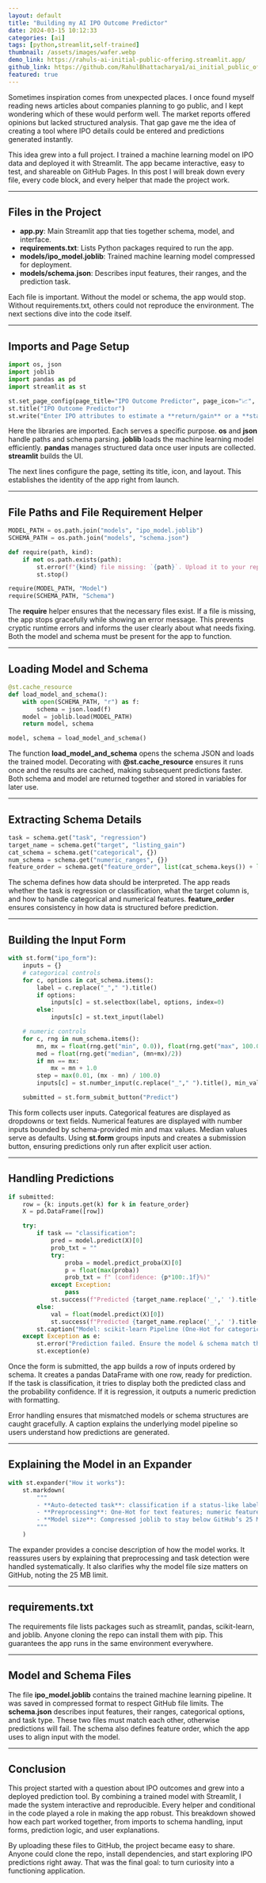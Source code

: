 ```yaml
---
layout: default
title: "Building my AI IPO Outcome Predictor"
date: 2024-03-15 10:12:33
categories: [ai]
tags: [python,streamlit,self-trained]
thumbnail: /assets/images/wafer.webp
demo_link: https://rahuls-ai-initial-public-offering.streamlit.app/
github_link: https://github.com/RahulBhattacharya1/ai_initial_public_offering
featured: true
---
```


Sometimes inspiration comes from unexpected places. I once found myself reading news articles about companies planning to go public, and I kept wondering which of these would perform well. The market reports offered opinions but lacked structured analysis. That gap gave me the idea of creating a tool where IPO details could be entered and predictions generated instantly.

This idea grew into a full project. I trained a machine learning model on IPO data and deployed it with Streamlit. The app became interactive, easy to test, and shareable on GitHub Pages. In this post I will break down every file, every code block, and every helper that made the project work.

---

## Files in the Project

- **app.py**: Main Streamlit app that ties together schema, model, and interface.
- **requirements.txt**: Lists Python packages required to run the app.
- **models/ipo_model.joblib**: Trained machine learning model compressed for deployment.
- **models/schema.json**: Describes input features, their ranges, and the prediction task.

Each file is important. Without the model or schema, the app would stop. Without requirements.txt, others could not reproduce the environment. The next sections dive into the code itself.

---

## Imports and Page Setup

```python
import os, json
import joblib
import pandas as pd
import streamlit as st

st.set_page_config(page_title="IPO Outcome Predictor", page_icon="📈", layout="centered")
st.title("IPO Outcome Predictor")
st.write("Enter IPO attributes to estimate a **return/gain** or a **status** (auto-detected from your dataset).")
```

Here the libraries are imported. Each serves a specific purpose. **os** and **json** handle paths and schema parsing. **joblib** loads the machine learning model efficiently. **pandas** manages structured data once user inputs are collected. **streamlit** builds the UI.

The next lines configure the page, setting its title, icon, and layout. This establishes the identity of the app right from launch.

---

## File Paths and File Requirement Helper

```python
MODEL_PATH = os.path.join("models", "ipo_model.joblib")
SCHEMA_PATH = os.path.join("models", "schema.json")

def require(path, kind):
    if not os.path.exists(path):
        st.error(f"{kind} file missing: `{path}`. Upload it to your repo and restart.")
        st.stop()

require(MODEL_PATH, "Model")
require(SCHEMA_PATH, "Schema")
```

The **require** helper ensures that the necessary files exist. If a file is missing, the app stops gracefully while showing an error message. This prevents cryptic runtime errors and informs the user clearly about what needs fixing. Both the model and schema must be present for the app to function.

---

## Loading Model and Schema

```python
@st.cache_resource
def load_model_and_schema():
    with open(SCHEMA_PATH, "r") as f:
        schema = json.load(f)
    model = joblib.load(MODEL_PATH)
    return model, schema

model, schema = load_model_and_schema()
```

The function **load_model_and_schema** opens the schema JSON and loads the trained model. Decorating with **@st.cache_resource** ensures it runs once and the results are cached, making subsequent predictions faster. Both schema and model are returned together and stored in variables for later use.

---

## Extracting Schema Details

```python
task = schema.get("task", "regression")
target_name = schema.get("target", "listing_gain")
cat_schema = schema.get("categorical", {})
num_schema = schema.get("numeric_ranges", {})
feature_order = schema.get("feature_order", list(cat_schema.keys()) + list(num_schema.keys()))
```

The schema defines how data should be interpreted. The app reads whether the task is regression or classification, what the target column is, and how to handle categorical and numerical features. **feature_order** ensures consistency in how data is structured before prediction.

---

## Building the Input Form

```python
with st.form("ipo_form"):
    inputs = {}
    # categorical controls
    for c, options in cat_schema.items():
        label = c.replace("_"," ").title()
        if options:
            inputs[c] = st.selectbox(label, options, index=0)
        else:
            inputs[c] = st.text_input(label)

    # numeric controls
    for c, rng in num_schema.items():
        mn, mx = float(rng.get("min", 0.0)), float(rng.get("max", 100.0))
        med = float(rng.get("median", (mn+mx)/2))
        if mn == mx:
            mx = mn + 1.0
        step = max(0.01, (mx - mn) / 100.0)
        inputs[c] = st.number_input(c.replace("_"," ").title(), min_value=mn, max_value=mx, value=med, step=step)

    submitted = st.form_submit_button("Predict")
```

This form collects user inputs. Categorical features are displayed as dropdowns or text fields. Numerical features are displayed with number inputs bounded by schema-provided min and max values. Median values serve as defaults. Using **st.form** groups inputs and creates a submission button, ensuring predictions only run after explicit user action.

---

## Handling Predictions

```python
if submitted:
    row = {k: inputs.get(k) for k in feature_order}
    X = pd.DataFrame([row])

    try:
        if task == "classification":
            pred = model.predict(X)[0]
            prob_txt = ""
            try:
                proba = model.predict_proba(X)[0]
                p = float(max(proba))
                prob_txt = f" (confidence: {p*100:.1f}%)"
            except Exception:
                pass
            st.success(f"Predicted {target_name.replace('_',' ').title()}: **{pred}**{prob_txt}")
        else:
            val = float(model.predict(X)[0])
            st.success(f"Predicted {target_name.replace('_',' ').title()}: **{val:,.3f}**")
        st.caption("Model: scikit-learn Pipeline (One-Hot for categoricals + Linear/Logistic Regression).")
    except Exception as e:
        st.error("Prediction failed. Ensure the model & schema match this app.")
        st.exception(e)
```

Once the form is submitted, the app builds a row of inputs ordered by schema. It creates a pandas DataFrame with one row, ready for prediction. If the task is classification, it tries to display both the predicted class and the probability confidence. If it is regression, it outputs a numeric prediction with formatting.

Error handling ensures that mismatched models or schema structures are caught gracefully. A caption explains the underlying model pipeline so users understand how predictions are generated.

---

## Explaining the Model in an Expander

```python
with st.expander("How it works"):
    st.markdown(
        """
        - **Auto-detected task**: classification if a status-like label exists; otherwise regression on a return/gain column.
        - **Preprocessing**: One-Hot for text features; numeric features passed through with median imputation at training time.
        - **Model size**: Compressed joblib to stay below GitHub’s 25 MB limit.
        """
    )
```

The expander provides a concise description of how the model works. It reassures users by explaining that preprocessing and task detection were handled systematically. It also clarifies why the model file size matters on GitHub, noting the 25 MB limit.

---

## requirements.txt

The requirements file lists packages such as streamlit, pandas, scikit-learn, and joblib. Anyone cloning the repo can install them with pip. This guarantees the app runs in the same environment everywhere.

---

## Model and Schema Files

The file **ipo_model.joblib** contains the trained machine learning pipeline. It was saved in compressed format to respect GitHub file limits. The **schema.json** describes input features, their ranges, categorical options, and task type. These two files must match each other, otherwise predictions will fail. The schema also defines feature order, which the app uses to align input with the model.

---

## Conclusion

This project started with a question about IPO outcomes and grew into a deployed prediction tool. By combining a trained model with Streamlit, I made the system interactive and reproducible. Every helper and conditional in the code played a role in making the app robust. This breakdown showed how each part worked together, from imports to schema handling, input forms, prediction logic, and user explanations.

By uploading these files to GitHub, the project became easy to share. Anyone could clone the repo, install dependencies, and start exploring IPO predictions right away. That was the final goal: to turn curiosity into a functioning application.
